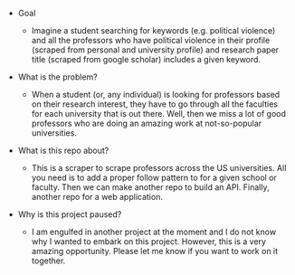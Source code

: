 - Goal
  - Imagine a student searching for keywords (e.g. political violence) and all the professors who have political violence in their profile (scraped from personal and university profile) and research paper title (scraped from google scholar) includes a given keyword. 
- What is the problem? 
  - When a student (or, any individual) is looking for professors based on their research interest, they have to go through all the faculties for each university that is out there. Well, then we miss a lot of good professors who are doing an amazing work at not-so-popular universities.

- What is this repo about?
  - This is a scraper to scrape professors across the US universities. All you need is to add a proper follow pattern to for a given school or faculty. Then we can make another repo to build an API. Finally, another repo for a web application. 

- Why is this project paused?
  - I am engulfed in another project at the moment and I do not know why I wanted to embark on this project. However, this is a very amazing opportunity. Please let me know if you want to work on it together. 
